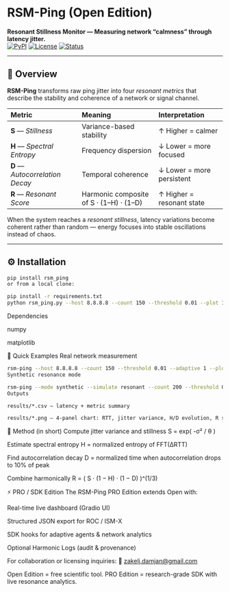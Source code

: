 # RSM-Ping (Open Edition)
**Resonant Stillness Monitor — Measuring network “calmness” through latency jitter.**  
[![PyPI](https://img.shields.io/pypi/v/rsm_ping.svg)](https://pypi.org/project/rsm_ping/)
[![License](https://img.shields.io/badge/license-Apache--2.0-blue.svg)](./LICENSE)
[![Status](https://img.shields.io/badge/status-stable-brightgreen.svg)](#)

---

## 🌊 Overview
**RSM-Ping** transforms raw ping jitter into four *resonant metrics* that describe the stability and coherence of a network or signal channel.

| Metric | Meaning | Interpretation |
|:--|:--|:--|
| **S** — *Stillness* | Variance-based stability | ↑ Higher = calmer |
| **H** — *Spectral Entropy* | Frequency dispersion | ↓ Lower = more focused |
| **D** — *Autocorrelation Decay* | Temporal coherence | ↓ Lower = more persistent |
| **R** — *Resonant Score* | Harmonic composite of S · (1–H) · (1–D) | ↑ Higher = resonant state |

When the system reaches a *resonant stillness*, latency variations become coherent rather than random — energy focuses into stable oscillations instead of chaos.

---

## ⚙️ Installation

```bash
pip install rsm_ping
or from a local clone:

pip install -r requirements.txt
python rsm_ping.py --host 8.8.8.8 --count 150 --threshold 0.01 --plot 1
```
Dependencies

numpy

matplotlib

🚀 Quick Examples
Real network measurement

```bash
rsm-ping --host 8.8.8.8 --count 150 --threshold 0.01 --adaptive 1 --plot 1
Synthetic resonance mode

rsm-ping --mode synthetic --simulate resonant --count 200 --threshold 0.01 --plot 1
Outputs

results/*.csv — latency + metric summary

results/*.png — 4-panel chart: RTT, jitter variance, H/D evolution, R score
```

🧠 Method (in short)
Compute jitter variance and stillness
S = exp( -σ² / θ )

Estimate spectral entropy
H = normalized entropy of FFT(ΔRTT)

Find autocorrelation decay
D = normalized time when autocorrelation drops to 10% of peak

Combine harmonically
R = ( S · (1 − H) · (1 − D) )^(1/3)


⚡️ PRO / SDK Edition
The RSM-Ping PRO Edition extends Open with:

Real-time live dashboard (Gradio UI)

Structured JSON export for ROC / ISM-X

SDK hooks for adaptive agents & network analytics

Optional Harmonic Logs (audit & provenance)


For collaboration or licensing inquiries:
📧 zakelj.damjan@gmail.com

Open Edition = free scientific tool.
PRO Edition = research-grade SDK with live resonance analytics.
